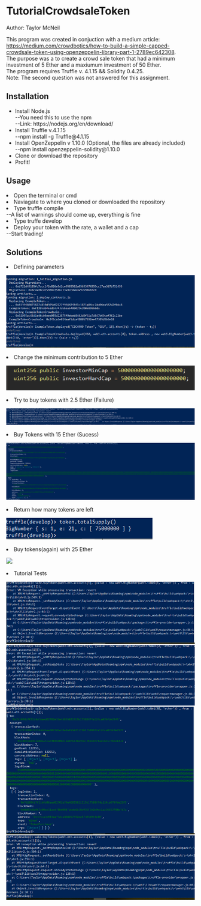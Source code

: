 <h1> TutorialCrowdsaleToken </h1>
Author: Taylor McNeil

This program was created in conjuction with a medium article: https://medium.com/crowdbotics/how-to-build-a-simple-capped-crowdsale-token-using-openzeppelin-library-part-1-2789ec642308. <br>
The purpose was a to create a crowd sale token that had a minimum investment of 5 Ether and a maxiumum investment of 50 Ether. <br>
The program requires Truffle v. 4.1.15 && Solidity 0.4.25. <br>
Note: The second question was not answered for this assignment.<br>

<h2> Installation </h2>
<ul>
<li> Install Node.js </li>
  --You need this to use the npm <br>
  --Link: https://nodejs.org/en/download/ <br>
 <li> Install Truffle v.4.1.15</li> 
  --npm install -g Truffle@4.1.15 <br>
  <li> Install OpenZeppelin v 1.10.0 (Optional, the files are already included) </li>
  --npm install openzeppelin-solidity@1.10.0 <br>
 <li> Clone or download the repository </li> 
<li> Profit! </li> 
 </ul>

<h2> Usage </h2>
<li> Open the terminal or cmd </li>
<li> Naviagate to where you cloned or downloaded the repository </li>
<li> Type truffle compile </li>
   --A list of warnings should come up, everything is fine </li>
<li>Type truffe develop </li>  
<li> Deploy your token with the rate, a wallet and a cap </li>
   --Start trading!
   
<h2> Solutions </h2>
<li> Defining parameters </li>
<p align = "left">
  <img src = "Pictures/CSC4980 Token.PNG" > </p>
<li>Change the minimum contribution to 5 Ether </li>
<p align = "left">
  <img src = "Pictures/Change the minimum contribution.PNG" > </p>
<li>Try to buy tokens with 2.5 Ether (Failure) </li>
<p align = "left">
  <img src = "Pictures/Truffle 2.5.PNG" > </p>
<li>Buy Tokens with 15 Ether (Sucess) </li>
<p align = "left">
  <img src = "Pictures/Truffle 15. PNG.PNG"> </p>
<li> Return how many tokens are left </li>
<p align = "left">
  <img src = "Pictures/Truffle leftover.PNG" > </p>
<li> Buy tokens(again) with 25 Ether </p>
<p align = "left">
  <img src = "Pictures/Truffle 25 .PNG.PNG" > </p>
 <li> Tutorial Tests </li> 
  <p align = "left">
  <img src = "Pictures/TestOne.PNG">
  <img src = "Pictures/TestTwo.PNG"> 
  <img src = "Pictures/TestThree.PNG">
  <img src = "Pictures/TestFour.PNG"></p>

